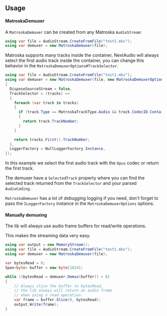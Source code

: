 ## Usage
#### MatroskaDemuxer
A `MatroskaDemuxer` can be created from any Matroska `AudioStream`:

```csharp
using var file = AudioStream.CreateFromFile("test1.mkv");
using var demuxer = new MatroskaDemuxer(file);
```

Matroska supports many tracks inside the container, NextAudio will always select the first audio track inside the container, you can change this behavior in the `MatroskaDemuxerOptions#TrackSelector`.

```csharp
using var file = AudioStream.CreateFromFile("test1.mkv");
using var demuxer = new MatroskaDemuxer(file, new MatroskaDemuxerOptions()
{
  DisposeSourceStream = false,
  TrackSelector = (tracks) =>
  {
    foreach (var track in tracks)
    {
      if (track.Type == MatroskaTrackType.Audio && track.CodecID.Contains("OPUS"))
      {
        return track.TrackNumber;
      }
    }

    return tracks.First().TrackNumber;
  },
  LoggerFactory = NullLoggerFactory.Instance,
});
```

In this example we select the first audio track with the `Opus` codec or return the first track.

The demuxer have a `SelectedTrack` property where you can find the selected track returned from the `TrackSelector` and your parsed `AudioCoding`.

`MatroskaDemuxer` has a lot of debugging logging if you need, don't forget to pass the `ILoggerFactory` instance in the `MatroskaDemuxerOptions` options.

#### Manually demuxing
The lib will always use audio frame buffers for read/write operations.

This makes the streaming data very easy.
```csharp
using var output = new MemoryStream();
using var file = AudioStream.CreateFromFile("test1.mkv");
using var demuxer = new MatroskaDemuxer(file);

var bytesRead = 0;
Span<byte> buffer = new byte[1024];

while ((bytesRead = demuxer.Demux(buffer)) > 0)
{
    // Always slice the buffer to bytesRead,
    // the lib always will return an audio frame
    // when using a read operation.
    var frame = buffer.Slice(0, bytesRead);
    output.Write(frame);
}
```
